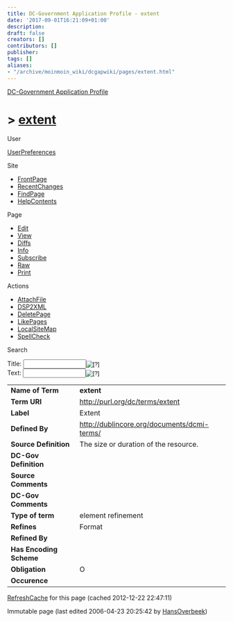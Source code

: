 ```yaml
---
title: DC-Government Application Profile - extent
date: '2017-09-01T16:21:09+01:00'
description: 
draft: false
creators: []
contributors: []
publisher: 
tags: []
aliases:
- "/archive/moinmoin_wiki/dcgapwiki/pages/extent.html"
---
```


 [DC-Government Application Profile](http://dublincore.org/dcgapwiki/FrontPage)

# > [extent](http://dublincore.org/dcgapwiki/extent?action=fullsearch&value=extent&literal=1&case=1&context=40 "Click here to do a full-text search for this title")

User

 [UserPreferences](http://dublincore.org/dcgapwiki/UserPreferences)

Site

- [FrontPage](http://dublincore.org/dcgapwiki/FrontPage)
- [RecentChanges](http://dublincore.org/dcgapwiki/RecentChanges)
- [FindPage](http://dublincore.org/dcgapwiki/FindPage)
- [HelpContents](http://dublincore.org/dcgapwiki/HelpContents)

Page

- [Edit](http://dublincore.org/dcgapwiki/extent?action=edit "Edit")
- [View](http://dublincore.org/dcgapwiki/extent "View")
- [Diffs](http://dublincore.org/dcgapwiki/extent?action=diff "Diffs")
- [Info](http://dublincore.org/dcgapwiki/extent?action=info "Info")
- [Subscribe](http://dublincore.org/dcgapwiki/extent?action=subscribe "Subscribe")
- [Raw](http://dublincore.org/dcgapwiki/extent?action=raw "Raw")
- [Print](http://dublincore.org/dcgapwiki/extent?action=print "Print")

Actions

- [AttachFile](http://dublincore.org/dcgapwiki/extent?action=AttachFile)
- [DSP2XML](http://dublincore.org/dcgapwiki/extent?action=DSP2XML)
- [DeletePage](http://dublincore.org/dcgapwiki/extent?action=DeletePage)
- [LikePages](http://dublincore.org/dcgapwiki/extent?action=LikePages)
- [LocalSiteMap](http://dublincore.org/dcgapwiki/extent?action=LocalSiteMap)
- [SpellCheck](http://dublincore.org/dcgapwiki/extent?action=SpellCheck)

Search

<form method="POST" action="/dcgapwiki/extent">
<p>
<input name="action" value="inlinesearch" type="hidden">
<input name="context" value="40" type="hidden">
Title: <input name="text_title" size="15" maxlength="50" type="text"><input src="extent_files/moin-search.png" name="button_title" alt="[?]" type="image"><br>Text: <input name="text_full" size="15" maxlength="50" type="text"><input src="extent_files/moin-search.png" name="button_full" alt="[?]" type="image">
</p>
</form>

<table>
  <tbody>
    <tr>
      <td>
        <strong>Name of Term</strong>
      </td>
      <td>
        <strong>extent</strong>
      </td>
    </tr>
    <tr>
      <td>
        <strong>Term URI</strong>
      </td>
      <td>
        <a href="http://purl.org/dc/terms/extent">http://purl.org/dc/terms/extent</a>
      </td>
    </tr>
    <tr>
      <td>
        <strong>Label</strong>
      </td>
      <td>
        Extent</td>
    </tr>
    <tr>
      <td>
        <strong>Defined By</strong>
      </td>
      <td>
        <a href="http://dublincore.org/documents/dcmi-terms/">http://dublincore.org/documents/dcmi-terms/</a>
      </td>
    </tr>
    <tr>
      <td>
        <strong>Source Definition</strong>
      </td>
      <td>
        The size or duration of the resource.</td>
    </tr>
    <tr>
      <td>
        <strong>DC-Gov Definition</strong>
      </td>
      <td colspan="2" align="center">
      </td>
    </tr>
    <tr>
      <td>
        <strong>Source Comments</strong>
      </td>
      <td colspan="2" align="center">
      </td>
    </tr>
    <tr>
      <td>
        <strong>DC-Gov Comments</strong>
      </td>
      <td colspan="2" align="center">
      </td>
    </tr>
    <tr>
      <td>
        <strong>Type of term</strong>
      </td>
      <td>
        element refinement</td>
    </tr>
    <tr>
      <td>
        <strong>Refines</strong>
      </td>
      <td>
        Format</td>
    </tr>
    <tr>
      <td>
        <strong>Refined By</strong>
      </td>
      <td colspan="2" align="center">
      </td>
    </tr>
    <tr>
      <td>
        <strong>Has Encoding Scheme</strong>
      </td>
      <td colspan="2" align="center">
      </td>
    </tr>
    <tr>
      <td>
        <strong>Obligation</strong>
      </td>
      <td>
        O</td>
    </tr>
    <tr>
      <td>
        <strong>Occurence</strong>
      </td>
      <td colspan="2" align="center">
      </td>
    </tr>
  </tbody>
</table>


 [RefreshCache](http://dublincore.org/dcgapwiki/extent?action=refresh&arena=Page.py&key=extent.text_html) for this page (cached 2012-12-22 22:47:11)  

Immutable page (last edited 2006-04-23 20:25:42 by [HansOverbeek](http://dublincore.org/dcgapwiki/HansOverbeek))

